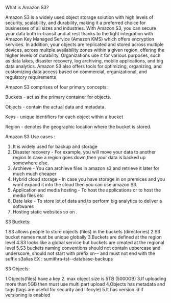 
What is Amazon S3?

Amazon S3 is a widely used object storage solution with high levels of security, scalability, and durability, making it a preferred choice for businesses of all sizes and industries. With Amazon S3, you can secure your data both in-transit and at rest thanks to the tight integration with Amazon Key Managed Service (Amazon KMS) which offers encryption services. In addition, your objects are replicated and stored across multiple devices, across multple availability zones within a given region, offering the higher levels of durability. Organizations use it for various purposes, such as data lakes, disaster recovery, log archiving, mobile applications, and big data analytics. Amazon S3 also offers tools for optimizing, organizing, and customizing data access based on commercial, organizational, and regulatory requirements


Amazon S3 comprises of four primary concepts:

Buckets - act as the primary container for objects.

Objects - contain the actual data and metadata.

Keys - unique identifiers for each object within a bucket

Region - denotes the geographic location where the bucket is stored.


Amazon S3 Use cases :

1. It is widely used for backup and storage
2. Disaster recovery  - For example, you will move your data to another region.In case a region goes down,then your data is backed up somewhere else.
3. Archieve - You can archieve files in amazon s3 and retrieve it later for much much cheaper
4. Hybrid cloud storage - In case you have storage in on premices and you wont expand it into the cloud then you can use amazon S3.
5. Application and media hosting - To host the applications or to host the media files etc
6. Date lake - To store lot of data and to perform big analytics to deliver a softwares
7. Hosting static websites so on .

S3 Buckets: 

1.S3 allows people to store objects (files) in the buckets (directories)
2.S3 bucket names must be unique globally 
3.Buckets are defined at the region level 
4.S3 looks like a global service but buckets are created at the regional level 
5.S3 buckets naming conventions should not contain uppercase and underscore, should not start with prefix xn-- and must not end with the suffix s3alias
EX : sumithra-tst--database-backups

S3 Objects:

1.Objects(files) have a key 
2. max object size is 5TB (5000GB)
3.If uploading more than 5GB then must use multi part upload
4.Objects has metadata and tags (tags are useful for security and lifecyle)
5.It has version id if versioning is enabled


